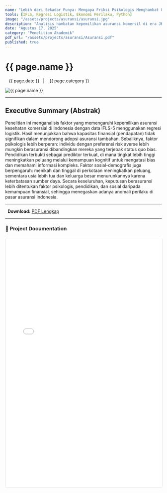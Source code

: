 ```yaml
---
name: "Lebih dari Sekadar Punya: Mengapa Friksi Psikologis Menghambat Upgrade Asuransi Komersil?"
tools: [IFLS, Regresi Logistik, Ekonomi Perilaku, Python]
image: "/assets/projects/asuransi/asuransi.jpg"
description: "Analisis hambatan kepemilikan asuransi komersil di era JKN menggunakan IFLS-5."
date: "Agustus 17, 2025"
category: "Penelitian Akademik"
pdf_url: "/assets/projects/asuransi/Asuransi.pdf"
published: true
---
```


# {{ page.name }}

<p class="post-metadata text-muted">
  <span><i class="fas fa-calendar-alt"></i> &nbsp;{{ page.date }}</span>
  <span class="mx-2">|</span>
  <span><i class="fas fa-folder"></i> &nbsp;{{ page.category }}</span>
</p>

<img src="{{ page.image | relative_url }}" alt="{{ page.name }}" class="w-full h-auto rounded-lg shadow-md">

---

## Executive Summary (Abstrak)

Penelitian ini menganalisis faktor yang memengaruhi kepemilikan asuransi kesehatan komersial di Indonesia dengan data IFLS-5 menggunakan regresi logistik. Hasil menunjukkan bahwa kapasitas finansial (pendapatan) tidak signifikan dalam mendorong adopsi asuransi tambahan. Sebaliknya, faktor psikologis lebih berperan: individu dengan preferensi risk averse lebih mungkin berasuransi dibandingkan mereka yang terjebak status quo bias. Pendidikan terbukti sebagai prediktor terkuat, di mana tingkat lebih tinggi meningkatkan peluang melalui kemampuan kognitif untuk mengatasi bias dan memahami informasi kompleks. Faktor sosial-demografis juga berpengaruh: menikah dan tinggal di perkotaan meningkatkan peluang, sementara usia lebih tua dan keluarga besar menurunkannya karena keterbatasan sumber daya. Secara keseluruhan, keputusan berasuransi lebih ditentukan faktor psikologis, pendidikan, dan sosial daripada kemampuan finansial, sehingga menegaskan adanya anomali perilaku di pasar asuransi Indonesia.

---

<p>
  <strong>Download:</strong> <a href="{{ page.pdf_url | relative_url }}" download>PDF Lengkap</a>
</p>

---

### 📄 Project Documentation

<div class="pdf-container" style="width: 100%; height: 800px; margin-top: 20px;">
<iframe
style="width: 100%; height: 100%; border: 1px solid #ddd; border-radius: 5px;"
src="{{ page.pdf_url | relative_url }}"
title="Pratinjau PDF: {{ page.name }}">
<p>Your browser does not support PDF previews.</p>
</iframe>
</div>